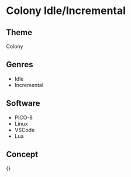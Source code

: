 # Colony Idle/Incremental
## Theme
Colony
## Genres
- Idle
- Incremental
## Software
- PICO-8
- Linux
- VSCode
- Lua
## Concept
{}